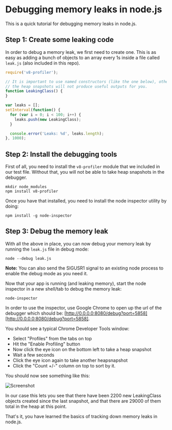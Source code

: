 # Debugging memory leaks in node.js

This is a quick tutorial for debugging memory leaks in node.js.

## Step 1: Create some leaking code

In order to debug a memory leak, we first need to create one. This is as easy
as adding a bunch of objects to an array every 1s inside a file called `leak.js`
(also included in this repo).

``` javascript
require('v8-profiler');

// It is important to use named constructors (like the one below), otherwise
// the heap snapshots will not produce useful outputs for you.
function LeakingClass() {
}

var leaks = [];
setInterval(function() {
  for (var i = 0; i < 100; i++) {
    leaks.push(new LeakingClass);
  }

  console.error('Leaks: %d', leaks.length);
}, 1000);
```

## Step 2: Install the debugging tools

First of all, you need to install the `v8-profiler` module that we included
in our test file. Without that, you will not be able to take heap snapshots
in the debugger.

```
mkdir node_modules
npm install v8-profiler
```

Once you have that installed, you need to install the node inspector utility
by doing:

```
npm install -g node-inspector
```

## Step 3: Debug the memory leak

With all the above in place, you can now debug your memory leak by running the
`leak.js` file in debug mode:

```
node --debug leak.js
```

**Note:** You can also send the SIGUSR1 signal to an existing node process to
enable the debug mode as you need it.

Now that your app is running (and leaking memory), start the node inspector in
a new shell/tab to debug the memory leak:

```
node-inspector
```

In order to use the inspector, use Google Chrome to open up the url of the
debugger which should be: [http://0.0.0.0:8080/debug?port=5858][http://0.0.0.0:8080/debug?port=5858].

You should see a typical Chrome Developer Tools window:

* Select "Profiles" from the tabs on top
* Hit the "Enable Profiling" button
* Now click the eye icon on the bottom left to take a heap snapshot
* Wait a few seconds
* Click the eye icon again to take another heapsnapshot
* Click the "Count +/-" column on top to sort by it.

You should now see something like this:

![Screenshot]()

In our case this lets you see that there have been 2200 new LeakingClass
objects created since the last snapshot, and that there are 29000 of them
total in the heap at this point.

That's it, you have learned the basics of tracking down memory leaks in
node.js.

